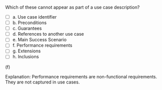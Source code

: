 <panel header="{{ icon_Q_A }} Parts of a use case description">
<question>

Which of these cannot appear as part of a use case description?

- [ ] a. Use case identifier
- [ ] b. Preconditions
- [ ] c. Guarantees
- [ ] d. References to another use case
- [ ] e. Main Success Scenario
- [ ] f. Performance requirements
- [ ] g. Extensions
- [ ] h. Inclusions

<div slot="answer">

(f)

Explanation: Performance requirements are non-functional requirements. They are not captured in use cases.

</div>
</question>
</panel>
